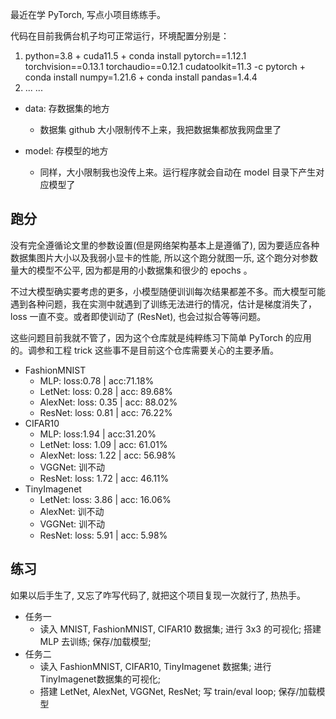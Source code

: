 最近在学 PyTorch, 写点小项目练练手。

代码在目前我俩台机子均可正常运行，环境配置分别是：

1. python=3.8 + cuda11.5 + conda install pytorch==1.12.1 torchvision==0.13.1 torchaudio==0.12.1 cudatoolkit=11.3 -c pytorch + conda install numpy=1.21.6 + conda install pandas=1.4.4
2. ... ...

- data: 存数据集的地方
  - 数据集 github 大小限制传不上来，我把数据集都放我网盘里了

- model: 存模型的地方
  - 同样，大小限制我也没传上来。运行程序就会自动在 model 目录下产生对应模型了

## 跑分
没有完全遵循论文里的参数设置(但是网络架构基本上是遵循了), 因为要适应各种数据集图片大小以及我弱小显卡的性能, 所以这个跑分就图一乐, 这个跑分对参数量大的模型不公平, 因为都是用的小数据集和很少的 epochs 。

不过大模型确实要考虑的更多，小模型随便训训每次结果都差不多。而大模型可能遇到各种问题，我在实测中就遇到了训练无法进行的情况，估计是梯度消失了，loss 一直不变。或者即使训动了 (ResNet), 也会过拟合等等问题。

这些问题目前我就不管了，因为这个仓库就是纯粹练习下简单 PyTorch 的应用的。调参和工程 trick 这些事不是目前这个仓库需要关心的主要矛盾。

- FashionMNIST
  - MLP: loss:0.78  | acc:71.18%
  - LetNet: loss:   0.28 | acc:  89.68%
  - AlexNet: loss:   0.35 | acc:  88.02%
  - ResNet: loss:   0.81 | acc:  76.22%
- CIFAR10
  - MLP: loss:1.94  | acc:31.20%
  - LetNet: loss:   1.09 | acc:  61.01%
  - AlexNet: loss:   1.22 | acc:  56.98%
  - VGGNet: 训不动
  - ResNet: loss:   1.72 | acc:  46.11%
- TinyImagenet
  - LetNet: loss:   3.86 | acc:  16.06%
  - AlexNet: 训不动
  - VGGNet: 训不动
  - ResNet: loss:   5.91 | acc:   5.98%

## 练习

如果以后手生了, 又忘了咋写代码了, 就把这个项目复现一次就行了, 热热手。

- 任务一
  - 读入 MNIST, FashionMNIST, CIFAR10 数据集; 进行 3x3 的可视化; 搭建 MLP 去训练; 保存/加载模型;
- 任务二
  - 读入 FashionMNIST, CIFAR10, TinyImagenet 数据集; 进行TinyImagenet数据集的可视化;
  - 搭建 LetNet, AlexNet, VGGNet, ResNet; 写 train/eval loop; 保存/加载模型